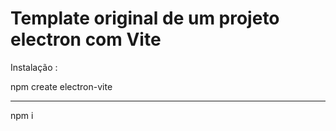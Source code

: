 <h1>Template original de um projeto electron com Vite</h1>

Instalação : 

npm create electron-vite <br>
<hr>
npm i
